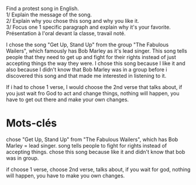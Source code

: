 Find a protest song in English.  
1/ Explain the message of the song.  
2/ Explain why you chose this song and why you like it.  
3/ Focus one 1 specific paragraph and explain why it's your favorite.  
Présentation à l'oral devant la classe, travail noté.

I chose the song "Get Up, Stand Up" from the group "The Fabulous Wailers", which famously has Bob Marley as it's lead singer. This song tells people that they need to get up and fight for their rights instead of just accepting things the way they were. I chose this song because I like it and also because I didn't know that Bob Marley was in a group before i discovered this song and that made me interested in listening to it.

If i had to chose 1 verse, I would choose the 2nd verse that talks about, if you just wait fro God to act and change things, nothing will happen, you have to get out there and make your own changes.
# Mots-clés

chose "Get Up, Stand Up" from "The Fabulous Wailers", which has Bob Marley = lead singer. song tells people to fight for rights instead of accepting things. chose this song because like it and didn't know that bob was in group.

if choose 1 verse, choose 2nd verse, talks about, if you wait for god, nothing will happen, you have to make you own changes.